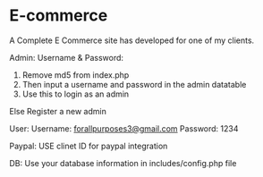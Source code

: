 # E-commerce

A Complete E Commerce site has developed for one of my clients. 

Admin: 
Username & Password: 
1) Remove md5 from index.php
2) Then input a username and password in the admin datatable
3) Use this to login as an admin

Else 
Register a new admin

User:
Username: 
forallpurposes3@gmail.com
Password: 
1234


Paypal:
USE clinet ID for paypal integration 

DB:
Use your database information in includes/config.php file
